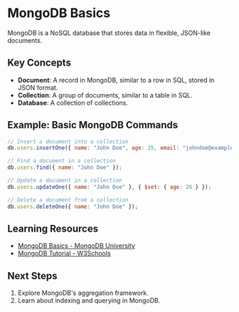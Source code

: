 # MongoDB Basics

MongoDB is a NoSQL database that stores data in flexible, JSON-like documents.

## Key Concepts
- **Document**: A record in MongoDB, similar to a row in SQL, stored in JSON format.
- **Collection**: A group of documents, similar to a table in SQL.
- **Database**: A collection of collections.

## Example: Basic MongoDB Commands
```javascript
// Insert a document into a collection
db.users.insertOne({ name: "John Doe", age: 25, email: "johndoe@example.com" });

// Find a document in a collection
db.users.find({ name: "John Doe" });

// Update a document in a collection
db.users.updateOne({ name: "John Doe" }, { $set: { age: 26 } });

// Delete a document from a collection
db.users.deleteOne({ name: "John Doe" });
```

## Learning Resources

- [MongoDB Basics - MongoDB University](https://university.mongodb.com/)
- [MongoDB Tutorial - W3Schools](https://www.w3schools.com/mongodb/)

## Next Steps

1. Explore MongoDB's aggregation framework.
2. Learn about indexing and querying in MongoDB.
